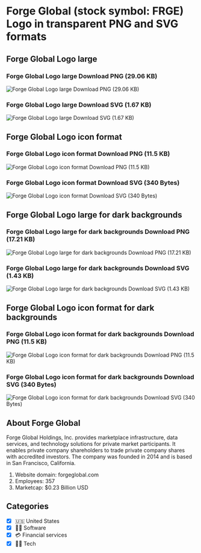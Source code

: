 # Forge Global (stock symbol: FRGE) Logo in transparent PNG and SVG formats

## Forge Global Logo large

### Forge Global Logo large Download PNG (29.06 KB)

![Forge Global Logo large Download PNG (29.06 KB)](/img/orig/FRGE_BIG-e9f2638c.png)

### Forge Global Logo large Download SVG (1.67 KB)

![Forge Global Logo large Download SVG (1.67 KB)](/img/orig/FRGE_BIG-171c4960.svg)

## Forge Global Logo icon format

### Forge Global Logo icon format Download PNG (11.5 KB)

![Forge Global Logo icon format Download PNG (11.5 KB)](/img/orig/FRGE-3a6e9547.png)

### Forge Global Logo icon format Download SVG (340 Bytes)

![Forge Global Logo icon format Download SVG (340 Bytes)](/img/orig/FRGE-f32ff572.svg)

## Forge Global Logo large for dark backgrounds

### Forge Global Logo large for dark backgrounds Download PNG (17.21 KB)

![Forge Global Logo large for dark backgrounds Download PNG (17.21 KB)](/img/orig/FRGE_BIG.D-777e7a14.png)

### Forge Global Logo large for dark backgrounds Download SVG (1.43 KB)

![Forge Global Logo large for dark backgrounds Download SVG (1.43 KB)](/img/orig/FRGE_BIG.D-b29c080d.svg)

## Forge Global Logo icon format for dark backgrounds

### Forge Global Logo icon format for dark backgrounds Download PNG (11.5 KB)

![Forge Global Logo icon format for dark backgrounds Download PNG (11.5 KB)](/img/orig/FRGE.D-9ded6792.png)

### Forge Global Logo icon format for dark backgrounds Download SVG (340 Bytes)

![Forge Global Logo icon format for dark backgrounds Download SVG (340 Bytes)](/img/orig/FRGE.D-28ba55b8.svg)

## About Forge Global

Forge Global Holdings, Inc. provides marketplace infrastructure, data services, and technology solutions for private market participants. It enables private company shareholders to trade private company shares with accredited investors. The company was founded in 2014 and is based in San Francisco, California.

1. Website domain: forgeglobal.com
2. Employees: 357
3. Marketcap: $0.23 Billion USD


## Categories
- [x] 🇺🇸 United States
- [x] 👨‍💻 Software
- [x] 💳 Financial services
- [x] 👩‍💻 Tech
